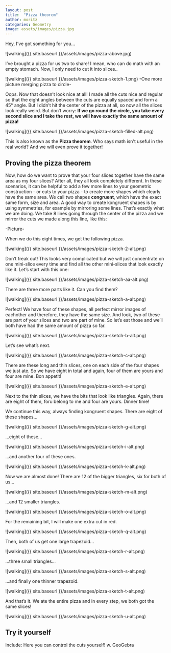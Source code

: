 ```yaml
---
layout: post
title:  "Pizza theorem"
author: moritz
categories: Geometry
image: assets/images/pizza.jpg
---
```

Hey, I’ve got something for you…

![walking]({{ site.baseurl }}/assets/images/pizza-above.jpg)

I’ve brought a pizza for us two to share! I mean, who can do math with an empty stomach. Now, I only need to cut it into slices..

![walking]({{ site.baseurl }}/assets/images/pizza-sketch-1.png)
-One more picture merging pizza to circle-

Oops. Now that doesn’t look nice at all! I made all the cuts nice and regular so that the eight angles between the cuts are equally spaced and form a 45° angle. But I didn’t hit the center of the pizza at all, so now all the slices look really weird. But don’t worry: **If we go round the circle, you take every second slice and I take the rest, we will have exactly the same amount of pizza!**

![walking]({{ site.baseurl }}/assets/images/pizza-sketch-filled-alt.png)

This is also known as the **Pizza theorem**. Who says math isn't useful in the real world? And we will even prove it together!

## Proving the pizza theorem

Now, how do we want to prove that your four slices together have the same area as my four slices? After all, they all look completely different. In these scenarios, it can be helpful to add a few more lines to your geometric construction - or cuts to your pizza - to create more shapes which clearly have the same area. We call two shapes **congruent**, which have the exact same form, size and area. A good way to create kongruent shapes is by using symmetries, for example by mirroring some lines. That’s exactly what we are doing. We take 8 lines going through the center of the pizza and we mirror the cuts we made along this line, like this:

-Picture-

When we do this eight times, we get the following pizza.

![walking]({{ site.baseurl }}/assets/images/pizza-sketch-2-alt.png)

Don’t freak out! This looks very complicated but we will just concentrate on one mini-slice every time and find all the other mini-slices that look exactly like it. Let’s start with this one:

![walking]({{ site.baseurl }}/assets/images/pizza-sketch-aa-alt.png)

There are three more parts like it. Can you find them?

![walking]({{ site.baseurl }}/assets/images/pizza-sketch-a-alt.png)

Perfect! We have four of these shapes, all perfect mirror images of eachother and therefore, they have the same size. And look, two of these are part of your slices and two are part of mine. So let’s eat those and we’ll both have had the same amount of pizza so far.

![walking]({{ site.baseurl }}/assets/images/pizza-sketch-b-alt.png)

Let’s see what’s next.

![walking]({{ site.baseurl }}/assets/images/pizza-sketch-c-alt.png)

There are these long and thin slices, one on each side of the four shapes we just ate. So we have eight in total and again, four of them are yours and four are mine. Bon appetit!

![walking]({{ site.baseurl }}/assets/images/pizza-sketch-e-alt.png)

Next to the thin slices, we have the bits that look like triangles. Again, there are eight of them, foru belong to me and four are yours. Dinner time!

<pic>

We continue this way, always finding kongruent shapes. There are eight of these shapes…

![walking]({{ site.baseurl }}/assets/images/pizza-sketch-g-alt.png)

…eight of these…

![walking]({{ site.baseurl }}/assets/images/pizza-sketch-i-alt.png)

…and another four of these ones.

![walking]({{ site.baseurl }}/assets/images/pizza-sketch-k-alt.png)

Now we are almost done! There are 12 of the bigger triangles, six for both of us…

![walking]({{ site.baseurl }}/assets/images/pizza-sketch-m-alt.png)

…and 12 smaller triangles.

![walking]({{ site.baseurl }}/assets/images/pizza-sketch-o-alt.png)

For the remaining bit, I will make one extra cut in red.

![walking]({{ site.baseurl }}/assets/images/pizza-sketch-q-alt.png)

Then, both of us get one large trapezoid…

![walking]({{ site.baseurl }}/assets/images/pizza-sketch-r-alt.png)

…three small triangles…

![walking]({{ site.baseurl }}/assets/images/pizza-sketch-s-alt.png)

…and finally one thinner trapezoid.

![walking]({{ site.baseurl }}/assets/images/pizza-sketch-t-alt.png)

And that’s it. We ate the entire pizza and in every step, we both got the same slices!

![walking]({{ site.baseurl }}/assets/images/pizza-sketch-u-alt.png)

## Try it yourself
Include: Here you can control the cuts yourself! w. GeoGebra